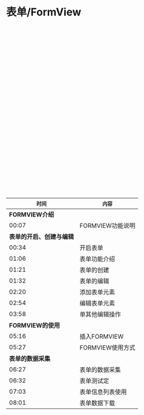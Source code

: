 # 表单/FormView

<div id="youkuplayer" style="width:100%;height:450px;"></div>
<script type="text/javascript" src="http://player.youku.com/jsapi">
    player = new YKU.Player('youkuplayer',{
                                styleid: '0',
                                client_id: '35478c9be79d6b21',
                                vid: 'XNzYxNTM3Mjky',
                                autoplay: false,
                                show_related: true
                                });
</script>


| `时间` | `内容` |
| -- | -- |
| **FORMVIEW介绍** ||
| 00:07 |FORMVIEW功能说明 |
| **表单的开启、创建与编辑** ||
| 00:34 | 开启表单 |
| 01:06 | 表单功能介绍 |
| 01:21 | 表单的创建 |
| 01:32 | 表单的编辑 |
| 02:20 | 添加表单元素 |
| 02:54 | 编辑表单元素 |
| 03:58 | 单其他编辑操作 |
| **FORMVIEW的使用** ||
| 05:16 | 插入FORMVIEW |
| 05:27 | FORMVIEW使用方式 |
| **表单的数据采集** ||
| 06:27 | 表单的数据采集 |
| 06:32 | 表单测试定 |
| 07:03 | 表单信息列表使用 |
| 08:01 | 表单数据下载 |
